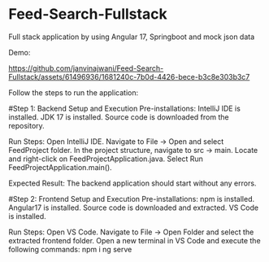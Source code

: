 # Feed-Search-Fullstack
Full stack application by using Angular 17, Springboot and mock json data 

Demo: 

https://github.com/janvinajwani/Feed-Search-Fullstack/assets/61496936/1681240c-7b0d-4426-bece-b3c8e303b3c7


Follow the steps to run the application:

#Step 1: Backend Setup and Execution
Pre-installations:
IntelliJ IDE is installed.
JDK 17 is installed.
Source code is downloaded from the repository.

Run Steps:
Open IntelliJ IDE.
Navigate to File -> Open and select FeedProject folder.
In the project structure, navigate to src -> main.
Locate and right-click on FeedProjectApplication.java.
Select Run FeedProjectApplication.main().

Expected Result:
The backend application should start without any errors.

#Step 2: Frontend Setup and Execution
Pre-installations:
npm is installed.
Angular17 is installed.
Source code is downloaded and extracted.
VS Code is installed.

Run Steps:
Open VS Code.
Navigate to File -> Open Folder and select the extracted frontend folder.
Open a new terminal in VS Code and execute the following commands:
npm i
ng serve
